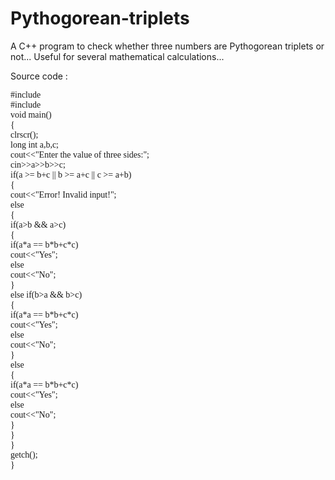 # Pythogorean-triplets
A C++ program to check whether three numbers are Pythogorean triplets or not... Useful for several mathematical calculations...

Source code : 


<font face="Consolas">
#include<iostream.h>
<br>
#include<conio.h>
<br>
void main()
<br>
{
<br>
clrscr();
<br>
long int a,b,c;
<br>
cout<<"Enter the value of three sides:";
<br>
cin>>a>>b>>c;
<br>
if(a >= b+c || b >= a+c || c >= a+b)
<br>
{
<br>
cout<<"Error! Invalid input!";
<br>
else
<br>
{
<br>
if(a>b && a>c)
<br>
{
<br>
if(a*a == b*b+c*c)
<br>
cout<<"Yes";
<br>
else
<br>
cout<<"No";
<br>
}
<br>
else if(b>a && b>c)
<br>
{
<br>
if(a*a == b*b+c*c)
<br>
cout<<"Yes";
<br>
else
<br>
cout<<"No";
<br>
}
<br>
else
<br>
{
<br>
if(a*a == b*b+c*c)
<br>
cout<<"Yes";
<br>
else
<br>
cout<<"No";
<br>
}
<br>
}
<br>
}
<br>
getch();
<br>
}
  </font>
